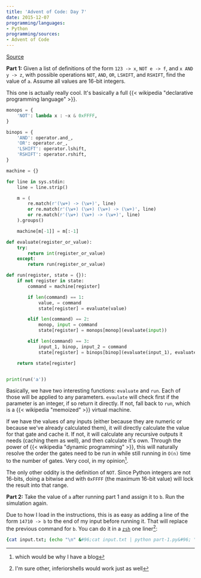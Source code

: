 ```yaml
---
title: 'Advent of Code: Day 7'
date: 2015-12-07
programming/languages:
- Python
programming/sources:
- Advent of Code
---
```

[Source](http://adventofcode.com/2015/day/7)

**Part 1:** Given a list of definitions of the form `123 -> x`, `NOT e -> f`, and `x AND y -> z`, with possible operations `NOT`, `AND`, `OR`, `LSHIFT`, and `RSHIFT`, find the value of `a`. Assume all values are 16-bit integers.

<!--more-->

This one is actually really cool. It's basically a full {{< wikipedia "declarative programming language" >}}.

```python
monops = {
    'NOT': lambda x : ~x & 0xFFFF,
}

binops = {
    'AND': operator.and_,
    'OR': operator.or_,
    'LSHIFT': operator.lshift,
    'RSHIFT': operator.rshift,
}

machine = {}

for line in sys.stdin:
    line = line.strip()

    m = (
        re.match(r'(\w+) -> (\w+)', line)
        or re.match(r'(\w+) (\w+) (\w+) -> (\w+)', line)
        or re.match(r'(\w+) (\w+) -> (\w+)', line)
    ).groups()

    machine[m[-1]] = m[:-1]

def evaluate(register_or_value):
    try:
        return int(register_or_value)
    except:
        return run(register_or_value)

def run(register, state = {}):
    if not register in state:
        command = machine[register]

        if len(command) == 1:
            value, = command
            state[register] = evaluate(value)

        elif len(command) == 2:
            monop, input = command
            state[register] = monops[monop](evaluate(input))

        elif len(command) == 3:
            input_1, binop, input_2 = command
            state[register] = binops[binop](evaluate(input_1), evaluate(input_2))

    return state[register]


print(run('a'))
```

Basically, we have two interesting functions: `evaluate` and `run`. Each of those will be applied to any parameters. `evaulate` will check first if the parameter is an integer, if so return it directly. If not, fall back to `run`, which is a {{< wikipedia "memoized" >}} virtual machine.

If we have the values of any inputs (either because they are numeric or because we've already calculated them), it will directly calculate the value for that gate and cache it. If not, it will calculate any recursive outputs it needs (caching them as well), and then calculate it's own. Through the power of {{< wikipedia "dynamic programming" >}}, this will naturally resolve the order the gates need to be run in while still running in `O(n)` time to the number of gates. Very cool, in my opinion[^1].

The only other oddity is the definition of `NOT`. Since Python integers are not 16-bits, doing a bitwise and with `0xFFFF` (the maximum 16-bit value) will lock the result into that range.

**Part 2:** Take the value of `a` after running part 1 and assign it to `b`. Run the simulation again.

Due to how I load in the instructions, this is as easy as adding a line of the form `14710 -> b` to the end of my input before running it. That will replace the previous command for `b`. You can do it in a [`zsh`](http://www.zsh.org/) one liner[^2]:

```zsh
{cat input.txt; (echo "\n" &#96;cat input.txt | python part-1.py&#96; "-> b")} | python3 part-1.py
```

[^1]: which would be why I have a blog
[^2]: I'm sure other, inferior[^3]shells would work just as well
[^3]: Just kidding[^4]
[^4]: Or am I?

